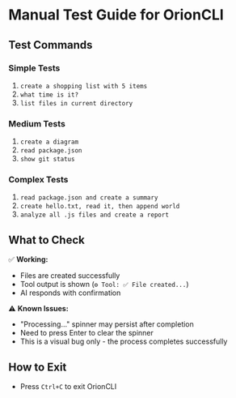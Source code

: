 # Manual Test Guide for OrionCLI

## Test Commands

### Simple Tests
1. `create a shopping list with 5 items`
2. `what time is it?`
3. `list files in current directory`

### Medium Tests
1. `create a diagram`
2. `read package.json`
3. `show git status`

### Complex Tests
1. `read package.json and create a summary`
2. `create hello.txt, read it, then append world`
3. `analyze all .js files and create a report`

## What to Check

✅ **Working:**
- Files are created successfully
- Tool output is shown (`⚙ Tool: ✅ File created...`)
- AI responds with confirmation

⚠️ **Known Issues:**
- "Processing..." spinner may persist after completion
- Need to press Enter to clear the spinner
- This is a visual bug only - the process completes successfully

## How to Exit
- Press `Ctrl+C` to exit OrionCLI